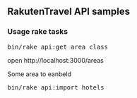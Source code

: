 ## RakutenTravel API samples

### Usage rake tasks

<pre>
bin/rake api:get_area_class
</pre>

open http://localhost:3000/areas

Some area to eanbeld

<pre>
bin/rake api:import_hotels
</pre>